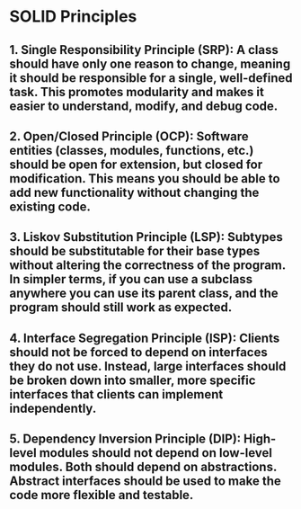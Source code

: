 # SOLID Principles

## 1. Single Responsibility Principle (SRP): A class should have only one reason to change, meaning it should be responsible for a single, well-defined task. This promotes modularity and makes it easier to understand, modify, and debug code.
   
## 2. Open/Closed Principle (OCP): Software entities (classes, modules, functions, etc.) should be open for extension, but closed for modification. This means you should be able to add new functionality without changing the existing code.
   
## 3. Liskov Substitution Principle (LSP): Subtypes should be substitutable for their base types without altering the correctness of the program. In simpler terms, if you can use a subclass anywhere you can use its parent class, and the program should still work as expected.
   
## 4. Interface Segregation Principle (ISP): Clients should not be forced to depend on interfaces they do not use. Instead, large interfaces should be broken down into smaller, more specific interfaces that clients can implement independently.
    
## 5. Dependency Inversion Principle (DIP): High-level modules should not depend on low-level modules. Both should depend on abstractions. Abstract interfaces should be used to make the code more flexible and testable.
   
